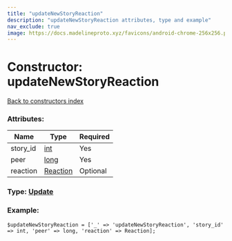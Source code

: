 ```yaml
---
title: "updateNewStoryReaction"
description: "updateNewStoryReaction attributes, type and example"
nav_exclude: true
image: https://docs.madelineproto.xyz/favicons/android-chrome-256x256.png
---
```

# Constructor: updateNewStoryReaction  
[Back to constructors index](/API_docs/constructors/index.html)



### Attributes:

| Name     |    Type       | Required |
|----------|---------------|----------|
|story\_id|[int](/API_docs/types/int.html) | Yes|
|peer|[long](/API_docs/types/long.html) | Yes|
|reaction|[Reaction](/API_docs/types/Reaction.html) | Optional|



### Type: [Update](/API_docs/types/Update.html)


### Example:

```
$updateNewStoryReaction = ['_' => 'updateNewStoryReaction', 'story_id' => int, 'peer' => long, 'reaction' => Reaction];
```  
